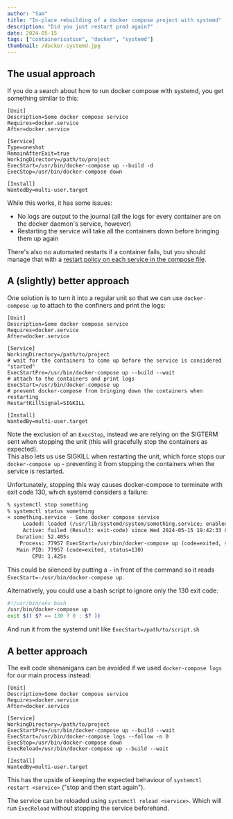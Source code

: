 ```yaml
---
author: "Sam"
title: "In-place rebuilding of a docker compose project with systemd"
description: "Did you just restart prod again?"
date: 2024-05-15
tags: ["containerisation", "docker", "systemd"]
thumbnail: /docker-systemd.jpg
---
```


## The usual approach
If you do a search about how to run docker compose with systemd, you get something similar to this:

```systemd
[Unit]
Description=Some docker compose service
Requires=docker.service
After=docker.service

[Service]
Type=oneshot
RemainAfterExit=true
WorkingDirectory=/path/to/project
ExecStart=/usr/bin/docker-compose up --build -d
ExecStop=/usr/bin/docker-compose down

[Install]
WantedBy=multi-user.target
```

While this works, it has some issues:
- No logs are output to the journal (all the logs for every container are on the docker daemon's service, however)
- Restarting the service will take all the containers down before bringing them up again

There's also no automated restarts if a container fails, but you should manage that with a [restart policy on each service in the compose file](https://docs.docker.com/compose/compose-file/05-services/#restart).

## A (slightly) better approach
One solution is to turn it into a regular unit so that we can use `docker-compose up` to attach to the confiners and print the logs:

```systemd
[Unit]
Description=Some docker compose service
Requires=docker.service
After=docker.service

[Service]
WorkingDirectory=/path/to/project
# wait for the containers to come up before the service is considered "started"
ExecStartPre=/usr/bin/docker-compose up --build --wait
# attach to the containers and print logs
ExecStart=/usr/bin/docker-compose up
# prevent docker-compose from bringing down the containers when restarting
RestartKillSignal=SIGKILL

[Install]
WantedBy=multi-user.target
```

Note the exclusion of an `ExecStop`, instead we are relying on the SIGTERM sent when stopping the unit (this will gracefully stop the containers as expected).  
This also lets us use SIGKILL when restarting the unit, which force stops our `docker-compose up` - preventing it from stopping the containers when the service is restarted.

Unfortunately, stopping this way causes docker-compose to terminate with exit code 130, which systemd considers a failure:

```txt
% systemctl stop something
% systemctl status something
× something.service - Some docker compose service
     Loaded: loaded (/usr/lib/systemd/system/something.service; enabled; preset: enabled)
     Active: failed (Result: exit-code) since Wed 2024-05-15 19:42:33 CAT; 54s ago
   Duration: 52.405s
    Process: 77957 ExecStart=/usr/bin/docker-compose up (code=exited, status=130)
   Main PID: 77957 (code=exited, status=130)
        CPU: 1.425s
```

This could be silenced by putting a `-` in front of the command so it reads `ExecStart=-/usr/bin/docker-compose up`.

Alternatively, you could use a bash script to ignore only the 130 exit code:
```bash
#!/usr/bin/env bash
/usr/bin/docker-compose up
exit $(( $? == 130 ? 0 : $? ))
```

And run it from the systemd unit like `ExecStart=/path/to/script.sh`

## A better approach
The exit code shenanigans can be avoided if we used `docker-compose logs` for our main process instead:

```systemd
[Unit]
Description=Some docker compose service
Requires=docker.service
After=docker.service

[Service]
WorkingDirectory=/path/to/project
ExecStartPre=/usr/bin/docker-compose up --build --wait
ExecStart=/usr/bin/docker-compose logs --follow -n 0
ExecStop=/usr/bin/docker-compose down
ExecReload=/usr/bin/docker-compose up --build --wait

[Install]
WantedBy=multi-user.target
```

This has the upside of keeping the expected behaviour of `systemctl restart <service>` ("stop and then start again").

The service can be reloaded using `systemctl reload <service>`. Which will run `ExecReload` without stopping the service beforehand.
